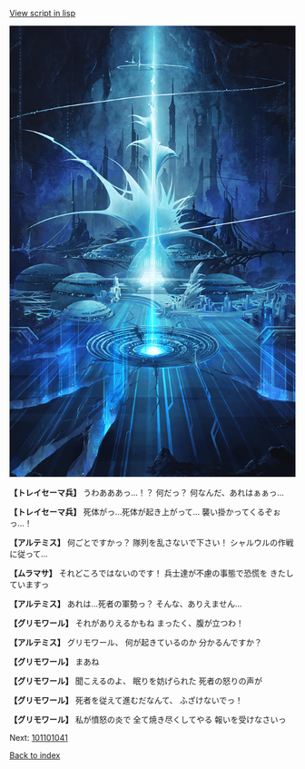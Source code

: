 [View script in lisp](../scripts/101101033.txt)

![profound.png](../images/backgrounds/profound.png)

**【トレイセーマ兵】**
うわあああっ…！？
何だっ？
何なんだ、あれはぁぁっ…

**【トレイセーマ兵】**
死体がっ…死体が起き上がって…
襲い掛かってくるぞぉっ…！

**【アルテミス】**
何ごとですかっ？
隊列を乱さないで下さい！
シャルウルの作戦に従って…

**【ムラマサ】**
それどころではないのです！
兵士達が不慮の事態で恐慌を
きたしていますっ

**【アルテミス】**
あれは…死者の軍勢っ？
そんな、ありえません…

**【グリモワール】**
それがありえるかもね
まったく、腹が立つわ！

**【アルテミス】**
グリモワール、
何が起きているのか
分かるんですか？

**【グリモワール】**
まあね

**【グリモワール】**
聞こえるのよ、
眠りを妨げられた
死者の怒りの声が

**【グリモワール】**
死者を従えて進むだなんて、
ふざけないでっ！

**【グリモワール】**
私が憤怒の炎で
全て焼き尽くしてやる
報いを受けなさいっ

Next: [101101041](101101041.md)

[Back to index](index.md)
